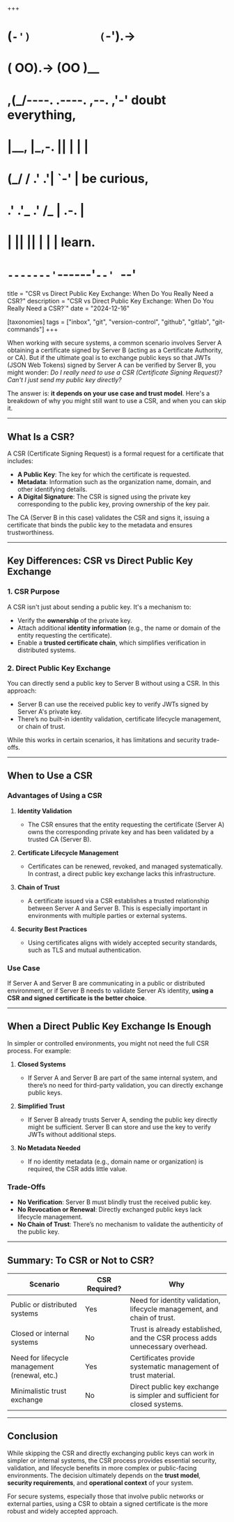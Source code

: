 +++
#   (`-')           (`-').->
#   ( OO).->        (OO )__
# ,(_/----. .----. ,--. ,'-' doubt everything,
# |__,    |\_,-.  ||  | |  |
#  (_/   /    .' .'|  `-'  | be curious,
#  .'  .'_  .'  /_ |  .-.  |
# |       ||      ||  | |  | learn.
# `-------'`------'`--' `--'

title = "CSR vs Direct Public Key Exchange: When Do You Really Need a CSR?"
description = "CSR vs Direct Public Key Exchange: When Do You Really Need a CSR?`"
date = "2024-12-16"

[taxonomies]
tags = ["inbox", "git", "version-control", "github", "gitlab", "git-commands"]
+++

When working with secure systems, a common scenario involves Server A obtaining a certificate signed by Server B (acting as a Certificate Authority, or CA). But if the ultimate goal is to exchange public keys so that JWTs (JSON Web Tokens) signed by Server A can be verified by Server B, you might wonder: _Do I really need to use a CSR (Certificate Signing Request)? Can't I just send my public key directly?_

The answer is: **it depends on your use case and trust model**. Here's a breakdown of why you might still want to use a CSR, and when you can skip it.

---

## What Is a CSR?

A CSR (Certificate Signing Request) is a formal request for a certificate that includes:

- **A Public Key**: The key for which the certificate is requested.
- **Metadata**: Information such as the organization name, domain, and other identifying details.
- **A Digital Signature**: The CSR is signed using the private key corresponding to the public key, proving ownership of the key pair.

The CA (Server B in this case) validates the CSR and signs it, issuing a certificate that binds the public key to the metadata and ensures trustworthiness.

---

## Key Differences: CSR vs Direct Public Key Exchange

### **1. CSR Purpose**

A CSR isn't just about sending a public key. It's a mechanism to:

- Verify the **ownership** of the private key.
- Attach additional **identity information** (e.g., the name or domain of the entity requesting the certificate).
- Enable a **trusted certificate chain**, which simplifies verification in distributed systems.

### **2. Direct Public Key Exchange**

You can directly send a public key to Server B without using a CSR. In this approach:

- Server B can use the received public key to verify JWTs signed by Server A's private key.
- There’s no built-in identity validation, certificate lifecycle management, or chain of trust.

While this works in certain scenarios, it has limitations and security trade-offs.

---

## When to Use a CSR

### **Advantages of Using a CSR**

1. **Identity Validation**
    - The CSR ensures that the entity requesting the certificate (Server A) owns the corresponding private key and has been validated by a trusted CA (Server B).

2. **Certificate Lifecycle Management**
    - Certificates can be renewed, revoked, and managed systematically. In contrast, a direct public key exchange lacks this infrastructure.

3. **Chain of Trust**
    - A certificate issued via a CSR establishes a trusted relationship between Server A and Server B. This is especially important in environments with multiple parties or external systems.

4. **Security Best Practices**
    - Using certificates aligns with widely accepted security standards, such as TLS and mutual authentication.

### **Use Case**

If Server A and Server B are communicating in a public or distributed environment, or if Server B needs to validate Server A’s identity, **using a CSR and signed certificate is the better choice**.

---

## When a Direct Public Key Exchange Is Enough

In simpler or controlled environments, you might not need the full CSR process. For example:

1. **Closed Systems**
    - If Server A and Server B are part of the same internal system, and there’s no need for third-party validation, you can directly exchange public keys.

2. **Simplified Trust**
    - If Server B already trusts Server A, sending the public key directly might be sufficient. Server B can store and use the key to verify JWTs without additional steps.

3. **No Metadata Needed**
    - If no identity metadata (e.g., domain name or organization) is required, the CSR adds little value.

### **Trade-Offs**

- **No Verification**: Server B must blindly trust the received public key.
- **No Revocation or Renewal**: Directly exchanged public keys lack lifecycle management.
- **No Chain of Trust**: There’s no mechanism to validate the authenticity of the public key.

---

## Summary: To CSR or Not to CSR?

| **Scenario**                                  | **CSR Required?** | **Why**                                                                      |
|-----------------------------------------------|-------------------|------------------------------------------------------------------------------|
| Public or distributed systems                 | Yes               | Need for identity validation, lifecycle management, and chain of trust.      |
| Closed or internal systems                    | No                | Trust is already established, and the CSR process adds unnecessary overhead. |
| Need for lifecycle management (renewal, etc.) | Yes               | Certificates provide systematic management of trust material.                |
| Minimalistic trust exchange                   | No                | Direct public key exchange is simpler and sufficient for closed systems.     |

---

## Conclusion

While skipping the CSR and directly exchanging public keys can work in simpler or internal systems, the CSR process provides essential security, validation, and lifecycle benefits in more complex or public-facing environments. The decision ultimately depends on the **trust model**, **security requirements**, and **operational context** of your system.

For secure systems, especially those that involve public networks or external parties, using a CSR to obtain a signed certificate is the more robust and widely accepted approach.